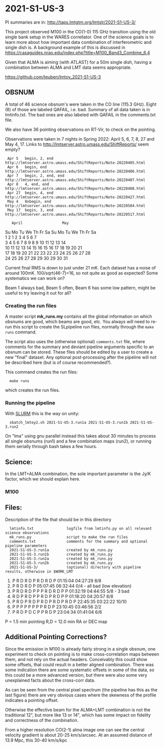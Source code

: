 # 2021-S1-US-3

PI summaries are in:   http://taps.lmtgtm.org/lmtslr/2021-S1-US-3/

This project observed M100 in the CO(1-0) 115 GHz transition using the
old single bank setup in the WARES correllator. One of the science
goals is to learn more about how important data combination of
interferometric and single dish is. A background example of this is
discussed in
https://casaguides.nrao.edu/index.php?title=M100_Band3_Combine_6.4

Given that ALMA is aiming (with ATLAST) for a 50m single dish, having
a combination between ALMA and LMT data seems appropriate.

https://github.com/teuben/lmtoy_2021-S1-US-3
## OBSNUM

A total of 46 science obsnum's were taken in the CO line (115.3
GHz). Eight (8) of those are labeled QAFAIL, i.e. bad. Summary of
all data taken is in lmtinfo.txt. The bad ones are also labeled with
QAFAIL in the comments.txt file.

We also have 36 pointing observations on RT-Vir, to check on the pointing.

Observations were taken in 7 nights in Spring 2022: April 5, 6, 7, 8, 27 and May 4, 17.
Links to http://lmtserver.astro.umass.edu/ShiftReports/ seem empty?


     Apr 5   begin, 2, end        http://lmtserver.astro.umass.edu/ShiftReports/Note-20220405.html
     Apr 6   begin, end           http://lmtserver.astro.umass.edu/ShiftReports/Note-20220406.html
     Apr 7   begin, 2, end, end   http://lmtserver.astro.umass.edu/ShiftReports/Note-20220407.html
     Apr 8   4, end, end          http://lmtserver.astro.umass.edu/ShiftReports/Note-20220408.html
     Apr 27  begin, 4, end        http://lmtserver.astro.umass.edu/ShiftReports/Note-20220427.html
     May 4   8xbegin, end         http://lmtserver.astro.umass.edu/ShiftReports/Note-20220504.html
     May 17  begin, 3, end        http://lmtserver.astro.umass.edu/ShiftReports/Note-20220517.html

       April                  May           
Su Mo Tu We Th Fr Sa  Su Mo Tu We Th Fr Sa  
                1  2   1  2  3  4  5  6  7  
 3  4  5  6  7  8  9   8  9 10 11 12 13 14  
10 11 12 13 14 15 16  15 16 17 18 19 20 21  
17 18 19 20 21 22 23  22 23 24 25 26 27 28  
24 25 26 27 28 29 30  29 30 31              
                                                                  

Current final RMS is down to just under 21 mK. Each dataset has a noise of around 100mK. 100/sqrt(46-7)=16,
so not quite as good as expected?  Some systematics we can work on? 

Beam 1 always bad, Beam 5 often, Beam 6 has some low pattern, might be useful to try leaving it
out for all?

### Creating the run files

A master script **mk_runs.my** contains all the global information on
which obsnums are good, which beams are good, etc.  You always will
need to re-run this script to create the SLpipeline *run* files,
normally through the `make runs` command.

The script also uses the (otherwise optional) `comments.txt` file,
where comments for the summary and deviant pipeline arguments specific
to an obsnum can be stored. These files should be edited by a user to
create a new "final" dataset. Any optional post-processing after the
pipeline will not be described here (but is of course recommended?).

This command creates the run files:

      make runs
	  
which creates the run files.

### Running the pipeline


With [SLURM](https://slurm.schedmd.com/documentation.html) this is the way on unity:

      sbatch_lmtoy2.sh 2021-S1-US-3.run1a 2021-S1-US-3.run1b 2021-S1-US-3.run2

On "lma" using gnu parallel instead this takes about 30 minutes to process all single obsnums
(run1) and a few combination maps (run2), or running them serially through bash takes a few hours.

## Science:

In the LMT+ALMA combination, the sole important parameter is the Jy/K factor, which we should
explain here.

### M100


## Files:


Description of the file that should be in this directory


      lmtinfo.txt               logfile from lmtinfo.py on all relevant science observations
      mk_runs.py                script to make the run files
      comments.txt              comments for the summary and optional pipeline parameters
      2021-S1-US-3.run1a        created by mk_runs.py
      2021-S1-US-3.run1b        created by mk_runs.py
      2021-S1-US-3.run2a        created by mk_runs.py
      2021-S1-US-3.run2b        created by mk_runs.py
      2021-S1-US-3/             (optional) directory with pipeline results, otherwise in $WORK_LMT

1. P R D R D P R D R D P                 01:15:04 04:27:29   8/8
2. P R D R D P				 05:07:45 06:32:44   0/4 - all bad (low elevation)
3. P R D R D P P P R D R D P P		 01:32:19 04:44:55   5/8 - 3 bad
4. R D P R D P P R D P R D P P		 01:18:20 04:20:57   8/8
5. P R D P R D P R D P R D P R D P	 22:45:35 03:22:22   10/10
6. P P P P P P P P R D P       	 	 23:10:45 03:46:56   2/2
7. P R D P D C P P R D P		 23:04:34 01:41:04   6/6

P   =  1.5 min   pointing
R,D = 12.0 min   RA or DEC map

## Additional Pointing Corrections?

Since the emission in M100 is already fairly strong in a single obsnum, one experiment
to check on pointing is to make cross-correlation maps between them, and not rely on the
actual headers. Conceivably this could show some offsets, that could result in a
better aligned combination.  There was some indication there are some systematic offsets
in some of the data, so this could be a more advanced version, but there were also some
very unexplained facts about the cross-corr data.

As can be seen from the central pixel spectrum (the pipeline has this as the last figure)
there are very obvious cases where the skewness of the profile indicates a pointing offset.

Otherwise the effective beam for the ALMA+LMT combination is not the traditional 12", but more
like 13 or 14", which has some impact on fidelity and correctness of the combination.

From a higher resolution CO(2-1) alma image one can see the central velocity gradient
is about 20-25 km/s/arcsec.  At an assumed distance of 13.9 Mpc, this 30-40 km/s/kpc

